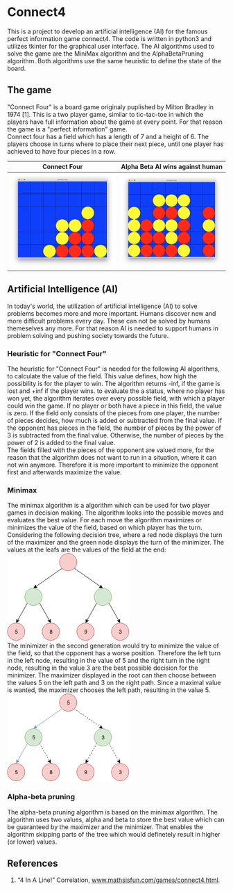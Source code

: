 # Connect4

This is a project to develop an artificial intelligence (AI) for the famous perfect information game connect4. The code is written in python3 and utilizes tkinter for the graphical user interface. The AI algorithms used to solve the game are the MiniMax algorithm and the AlphaBetaPruning algorithm. Both algorithms use the same heuristic to define the state of the board.


## The game

"Connect Four" is a board game originaly puplished by  Milton Bradley in 1974 [1]. This is a two player game, similar to tic-tac-toe in which the players have full information about the game at every point. For that reason the game is a "perfect information" game.
<br />
Connect four has a field which has a length of 7 and a height of 6. The players choose in turns where to place their next piece, until one player has achieved to have four pieces in a row.
<br />

| Connect Four | Alpha Beta AI wins against human |
| :-: | :-: |
| ![Picture of Connect Four - Alpha Beta AI wins against human](photos/ConnectFourAlphaBetaPruningWins1.png?raw=true "Connect Four - Alpha Beta AI wins against human") | ![Picture of Connect Four - Alpha Beta AI wins against human](photos/ConnectFourAlphaBetaPruningWins2.png?raw=true "Connect Four - Alpha Beta AI wins against human") |


## Artificial Intelligence (AI)
In today's world, the utilization of artificial intelligence (AI) to solve problems becomes more and more important. Humans discover new and more difficult problems every day. These can not be solved by humans themeselves any more. For that reason AI is needed to support humans in problem solving and pushing society towards the future.

### Heuristic for "Connect Four"
The heuristic for "Connect Four" is needed for the following AI algorithms, to calculate the value of the field. This value defines, how high the possibility is for the player to win. The algorithm returns -inf, if the game is lost and +inf if the player wins. to evaluate the a status, where no player has won yet, the algorithm iterates over every possible field, with which a player could win the game. If no player or both have a piece in this field, the value is zero. If the field only consists of the pieces from one player, the number of pieces decides, how much is added or subtracted from the final value. If the opponent has pieces in the field, the number of pieces by the power of 3 is subtracted from the final value. Otherwise, the number of pieces by the power of 2 is added to the final value.
<br />
The fields filled with the pieces of the opponent are valued more, for the reason that the algorithm does not want to run in a situation, where it can not win anymore. Therefore it is more important to minimize the opponent first and afterwards maximize the value.

### Minimax
The minimax algorithm is a algorithm which can be used for two player games in decision making. The algorithm looks into the possible moves and evaluates the best value. For each move the algorithm maximizes or minimizes the value of the field, based on which player has the turn. Considering the following decision tree, where a red node displays the turn of the maximizer and the green node displays the turn of the minimizer. The values at the leafs are the values of the field at the end:
<br />
![Decision Tree minimax algorithm](photos/DecisionTreeMinimax.png?raw=true "Decision tree minimax algorithm")
<br />
The minimizer in the second generation would try to minimize the value of the field, so that the opponent has a worse position. Therefore the left turn in the left node, resulting in the value of 5 and the right turn in the right node, resulting in the value 3 are the best possible decision for the minimizer. The maximizer displayed in the root can then choose between the values 5 on the left path and 3 on the right path. Since a maximal value is wanted, the maximizer chooses the left path, resulting in the value 5.
<br />
![Decision Tree minimax algorithm](photos/DecisionTreeMinimaxPath.png?raw=true "Decision tree minimax algorithm")

### Alpha-beta pruning
The alpha-beta pruning algorithm is based on the minimax algorithm. The algorithm uses two values, alpha and beta to store the best value which can be guaranteed by the maximizer and the minimizer. That enables the algorithm skipping parts of the tree which would definetely result in higher (or lower) values.


## References

1. “4 In A Line!” Correlation, www.mathsisfun.com/games/connect4.html.